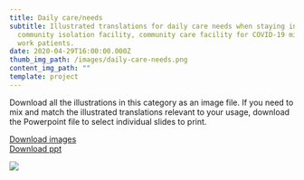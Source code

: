 ```yaml
---
title: Daily care/needs
subtitle: Illustrated translations for daily care needs when staying in a ward,
  community isolation facility, community care facility for COVID-19 migrant
  work patients.
date: 2020-04-29T16:00:00.000Z
thumb_img_path: /images/daily-care-needs.png
content_img_path: ""
template: project
---
```

Download all the illustrations in this category as an image file. If you need to mix and match the illustrated translations relevant to your usage, download the Powerpoint file to select individual slides to print.

<a class="button" href="https://google.com">Download images</a> <br/> <a class="button" href="https://google.com">Download ppt</a>

<!-- <table><thead><tr><th>Download all the illustrations in this category as image files.</th><th>Download as Powerpoint file to mix and match the illustrated translations relevant to your usage.</th></tr></thead><tbody><tr><td><a class="button" href="https://google.com">Download images</a></td><td><a class="button" href="https://google.com">Download ppt</a></td></tr></tbody></table> -->

![](/images/daily-care-needs.png)